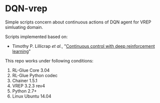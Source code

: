 # DQN-vrep
Simple scripts concern about continuous actions of DQN agent for VREP simluating domain.

Scripts implemented based on:

- Timothy P. Lillicrap *et al.*, "[Continuous control with deep reinforcement learning](http://arxiv.org/pdf/1509.02971v4.pdf)"

This repo works under following conditions:

1. RL-Glue Core 3.04
2. RL-Glue Python codec
2. Chainer 1.5.1
3. VREP 3.2.3 rev4
4. Python 2.7+
5. Linux Ubuntu 14.04
